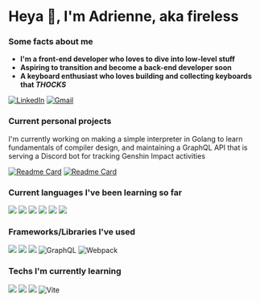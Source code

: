 # Heya 👋, I'm Adrienne, aka fireless

<h3> Some facts about me </h3>

-  **I'm a front-end developer who loves to dive into low-level stuff**
-  **Aspiring to transition and become a back-end developer soon**
-  **A keyboard enthusiast who loves building and collecting keyboards that *THOCKS***

[![LinkedIn](https://img.shields.io/badge/linkedin-%230077B5.svg?style=for-the-badge&logo=linkedin&logoColor=white)](https://www.linkedin.com/in/adrienne-rio/)
[![Gmail](https://img.shields.io/badge/Gmail-D14836?style=for-the-badge&logo=gmail&logoColor=white)](mailto:riowongsoatmojo@gmail.com)

### Current personal projects
I'm currently working on making a simple interpreter in Golang to learn fundamentals of compiler design, and maintaining a GraphQL API that is serving a Discord bot for tracking Genshin Impact activities

[![Readme Card](https://github-readme-stats.vercel.app/api/pin/?username=idea456&repo=psu-lang&show_owner=true)](https://github.com/idea456/psu-lang)
[![Readme Card](https://github-readme-stats.vercel.app/api/pin/?username=idea456&repo=painmon-api-go&show_owner=true)](https://github.com/idea456/painmon-api-go)

### Current languages I've been learning so far
![](https://img.shields.io/badge/Go-00ADD8?style=for-the-badge&logo=go&logoColor=white)
![](https://img.shields.io/badge/JavaScript-F7DF1E?style=for-the-badge&logo=javascript&logoColor=black)
![](https://img.shields.io/badge/TypeScript-007ACC?style=for-the-badge&logo=typescript&logoColor=white)
![](https://img.shields.io/badge/HTML5-E34F26?style=for-the-badge&logo=html5&logoColor=white)
![](https://img.shields.io/badge/Sass-CC6699?style=for-the-badge&logo=sass&logoColor=white)
![](https://img.shields.io/badge/Python-14354C?style=for-the-badge&logo=python&logoColor=white)

### Frameworks/Libraries I've used
![](https://img.shields.io/badge/React-20232A?style=for-the-badge&logo=react&logoColor=61DAFB)
![](https://img.shields.io/badge/Vue.js-35495E?style=for-the-badge&logo=vue.js&logoColor=4FC08D)
![](https://img.shields.io/badge/Redux-593D88?style=for-the-badge&logo=redux&logoColor=white)
![GraphQL](https://img.shields.io/badge/-GraphQL-E10098?style=for-the-badge&logo=graphql&logoColor=white)
![Webpack](https://img.shields.io/badge/webpack-%238DD6F9.svg?style=for-the-badge&logo=webpack&logoColor=black)

### Techs I'm currently learning
![](https://img.shields.io/badge/Amazon_AWS-232F3E?style=for-the-badge&logo=amazon-aws&logoColor=white)
![](https://img.shields.io/badge/Powershell-2CA5E0?style=for-the-badge&logo=powershell&logoColor=white)
![](https://img.shields.io/badge/MySQL-00000F?style=for-the-badge&logo=mysql&logoColor=white)
![Vite](https://img.shields.io/badge/vite-%23646CFF.svg?style=for-the-badge&logo=vite&logoColor=white)
